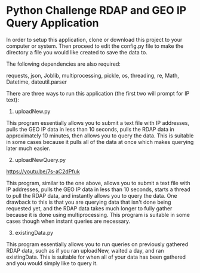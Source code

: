 # Python Challenge RDAP and GEO IP Query Application

In order to setup this application, clone or download this project to your computer or system.  Then proceed to edit the config.py file to make the directory a file you would like created to save the data to.

The following dependencies are also required:

requests,
json,
Joblib,
multiprocessing,
pickle,
os,
threading,
re,
Math,
Datetime,
dateutil.parser

There are three ways to run this application (the first two will prompt for IP text):

1) uploadNew.py

This program essentially allows you to submit a text file with IP addresses, pulls the GEO IP data in less than 10 seconds, pulls the RDAP data in approximately 10 minutes, then allows you to query the data.  This is suitable in some cases because it pulls all of the data at once which makes querying later much easier.

2) uploadNewQuery.py

https://youtu.be/7s-aC2dPfuk

This program, similar to the one above, allows you to submit a text file with IP addresses, pulls the GEO IP data in less than 10 seconds, starts a thread to pull the RDAP data, and instantly allows you to query the data.  One drawback to this is that you are querying data that isn't done being requested yet, and the RDAP data takes much longer to fully gather because it is done using multiprocessing.  This program is suitable in some cases though when instant queries are necessary.

3) existingData.py

This program essentially allows you to run queries on previously gathered RDAP data, such as if you ran uploadNew, waited a day, and ran existingData.  This is suitable for when all of your data has been gathered and you would simply like to query it.
